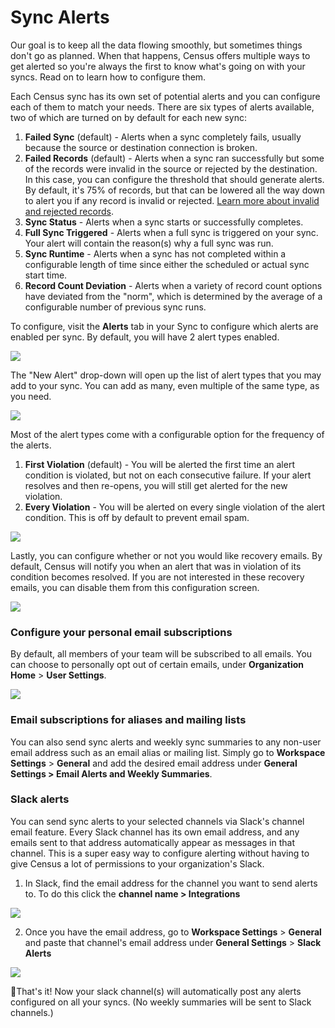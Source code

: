 # Sync Alerts

Our goal is to keep all the data flowing smoothly, but sometimes things don't go as planned. When that happens, Census offers multiple ways to get alerted so you're always the first to know what's going on with your syncs. Read on to learn how to configure them.

Each Census sync has its own set of potential alerts and you can configure each of them to match your needs. There are six types of alerts available, two of which are turned on by default for each new sync:

1. **Failed Sync** (default) - Alerts when a sync completely fails, usually because the source or destination connection is broken.
2. **Failed Records** (default) - Alerts when a sync ran successfully but some of the records were invalid in the source or rejected by the destination. In this case, you can configure the threshold that should generate alerts. By default, it's 75% of records, but that can be lowered all the way down to alert you if any record is invalid or rejected. [Learn more about invalid and rejected records](../core-concept/#sync-history).
3. **Sync Status** - Alerts when a sync starts or successfully completes. 
4. **Full Sync Triggered** - Alerts when a full sync is triggered on your sync. Your alert will contain the reason(s) why a full sync was run.
5. **Sync Runtime** - Alerts when a sync has not completed within a configurable length of time since either the scheduled or actual sync start time.
6. **Record Count Deviation** - Alerts when a variety of record count options have deviated from the "norm", which is determined by the average of a configurable number of previous sync runs.

To configure, visit the **Alerts** tab in your Sync to configure which alerts are enabled per sync. By default, you will have 2 alert types enabled.

![](<../../.gitbook/assets/Screenshot 2023-12-04 at 2.16.50 PM.png>)

The "New Alert" drop-down will open up the list of alert types that you may add to your sync. You can add as many, even multiple of the same type, as you need.

![](<../../.gitbook/assets/Screenshot 2023-12-04 at 2.25.42 PM.png>)

Most of the alert types come with a configurable option for the frequency of the alerts.

1. **First Violation** (default) - You will be alerted the first time an alert condition is violated, but not on each consecutive failure. If your alert resolves and then re-opens, you will still get alerted for the new violation.
2. **Every Violation** - You will be alerted on every single violation of the alert condition. This is off by default to prevent email spam.

![](<../../.gitbook/assets/Screenshot 2023-12-04 at 2.20.40 PM.png>)

Lastly, you can configure whether or not you would like recovery emails. By default, Census will notify you when an alert that was in violation of its condition becomes resolved. If you are not interested in these recovery emails, you can disable them from this configuration screen.

![](<../../.gitbook/assets/Screenshot 2023-12-04 at 2.31.12 PM.png>)

### Configure your personal email subscriptions

By default, all members of your team will be subscribed to all emails. You can choose to personally opt out of certain emails, under **Organization Home** > **User Settings**.

![](<../../.gitbook/assets/Screen Shot 2021-10-23 at 9.45.37 AM.png>)

### Email subscriptions for aliases and mailing lists

You can also send sync alerts and weekly sync summaries to any non-user email address such as an email alias or mailing list. Simply go to **Workspace Settings** > **General** and add the desired email address under **General Settings > Email Alerts and Weekly Summaries**.

### Slack alerts

You can send sync alerts to your selected channels via Slack's channel email feature. Every Slack channel has its own email address, and any emails sent to that address automatically appear as messages in that channel. This is a super easy way to configure alerting without having to give Census a lot of permissions to your organization's Slack.

1. In Slack, find the email address for the channel you want to send alerts to. To do this click the **channel name > Integrations**

![](../../.gitbook/assets/get\_slack\_channel\_email.png)

2. Once you have the email address, go to **Workspace Settings** > **General** and paste that channel's email address under **General Settings** > **Slack Alerts**

![](<../../.gitbook/assets/Screenshot 2023-03-30 at 10.27.29 PM.png>)

:tada:That's it! Now your slack channel(s) will automatically post any alerts configured on all your syncs. (No weekly summaries will be sent to Slack channels.)
